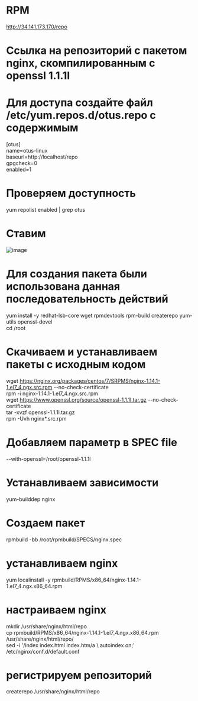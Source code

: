 # RPM

http://34.141.173.170/repo
# Ссылка на репозиторий с пакетом nginx, скомпилированным с openssl 1.1.1l

# Для доступа создайте файл /etc/yum.repos.d/otus.repo с содержимым
  
[otus]  
name=otus-linux  
baseurl=http://localhost/repo  
gpgcheck=0  
enabled=1  

# Проверяем доступность
yum repolist enabled | grep otus

# Ставим
![image](https://user-images.githubusercontent.com/43366397/136536565-5c41101d-7ba4-496f-b90d-45b5f68a6f74.png)



# Для создания пакета были использована данная последовательность действий
yum install -y redhat-lsb-core wget rpmdevtools rpm-build createrepo yum-utils openssl-devel  
cd /root  
# Скачиваем и устанавливаем пакеты с исходным кодом
wget https://nginx.org/packages/centos/7/SRPMS/nginx-1.14.1-1.el7_4.ngx.src.rpm --no-check-certificate  
rpm -i nginx-1.14.1-1.el7_4.ngx.src.rpm  
wget https://www.openssl.org/source/openssl-1.1.1l.tar.gz --no-check-certificate  
tar -xvzf openssl-1.1.1l.tar.gz  
rpm -Uvh nginx*.src.rpm  

# Добавляем параметр в SPEC file
--with-openssl=/root/openssl-1.1.1l  

# Устанавливаем зависимости
yum-builddep nginx  
# Создаем пакет
rpmbuild -bb /root/rpmbuild/SPECS/nginx.spec  
# устанавливаем nginx
yum localinstall -y rpmbuild/RPMS/x86_64/nginx-1.14.1-1.el7_4.ngx.x86_64.rpm  
# настраиваем nginx
mkdir /usr/share/nginx/html/repo  
cp rpmbuild/RPMS/x86_64/nginx-1.14.1-1.el7_4.ngx.x86_64.rpm /usr/share/nginx/html/repo/  
sed -i '/index  index.html index.htm/a \        autoindex on;' /etc/nginx/conf.d/default.conf  
# регистрируем репозиторий
createrepo /usr/share/nginx/html/repo  
